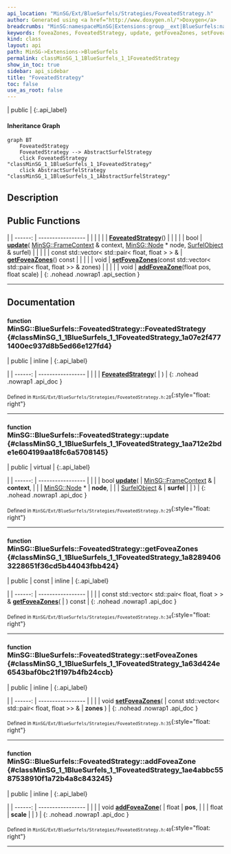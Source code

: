 ```yaml
---
api_location: "MinSG/Ext/BlueSurfels/Strategies/FoveatedStrategy.h"
author: Generated using <a href="http://www.doxygen.nl/">Doxygen</a>
breadcrumbs: "MinSG:namespaceMinSG|Extensions:group__ext|BlueSurfels:namespaceMinSG_1_1BlueSurfels"
keywords: foveaZones, FoveatedStrategy, update, getFoveaZones, setFoveaZones, addFoveaZone
kind: class
layout: api
path: MinSG->Extensions->BlueSurfels
permalink: classMinSG_1_1BlueSurfels_1_1FoveatedStrategy
show_in_toc: true
sidebar: api_sidebar
title: "FoveatedStrategy"
toc: false
use_as_root: false
---
```


| public |
{:.api_label}

#### Inheritance Graph

```mermaid
graph BT
	FoveatedStrategy
	FoveatedStrategy --> AbstractSurfelStrategy
	click FoveatedStrategy "classMinSG_1_1BlueSurfels_1_1FoveatedStrategy"
	click AbstractSurfelStrategy "classMinSG_1_1BlueSurfels_1_1AbstractSurfelStrategy"
```

## Description





## Public Functions

|
| ------: | ----------------- |
|  | |
|  | **[FoveatedStrategy](#classMinSG_1_1BlueSurfels_1_1FoveatedStrategy_1a07e2f4771400ec937d8b5ed66e127fd4)**() |
|  | |
| bool | **[update](#classMinSG_1_1BlueSurfels_1_1FoveatedStrategy_1aa712e2bde1e604199aa18fc6a5708145)**( [MinSG::FrameContext](classMinSG_1_1FrameContext) & context,  [MinSG::Node](classMinSG_1_1Node) * node,  [SurfelObject](structMinSG_1_1BlueSurfels_1_1SurfelObject) & surfel) |
|  | |
| const std::vector< std::pair< float, float > > & | **[getFoveaZones](#classMinSG_1_1BlueSurfels_1_1FoveatedStrategy_1a82894063228651f36cd5b44043fbb424)**() const |
|  | |
| void | **[setFoveaZones](#classMinSG_1_1BlueSurfels_1_1FoveatedStrategy_1a63d424e6543baf0bc21f197b4fb24ccb)**(const std::vector< std::pair< float, float >> & zones) |
|  | |
| void | **[addFoveaZone](#classMinSG_1_1BlueSurfels_1_1FoveatedStrategy_1ae4abbc5587538910f1a72b4a8c843245)**(float pos, float scale) |
{: .nohead .nowrap1 .api_section }


-------------------------------------------------------------------

## Documentation

### <small>function</small><br/> MinSG::BlueSurfels::FoveatedStrategy::FoveatedStrategy {#classMinSG_1_1BlueSurfels_1_1FoveatedStrategy_1a07e2f4771400ec937d8b5ed66e127fd4}

| public | inline |
{:.api_label}

|
| ------: | ----------------- |
|  |
|  **[FoveatedStrategy](#classMinSG_1_1BlueSurfels_1_1FoveatedStrategy_1a07e2f4771400ec937d8b5ed66e127fd4)**( |  ) |
{: .nohead .nowrap1 .api_doc }





<sub>Defined in `MinSG/Ext/BlueSurfels/Strategies/FoveatedStrategy.h:28`</sub>{:style="float: right"}

-------------------------------------------------------------------

### <small>function</small><br/> MinSG::BlueSurfels::FoveatedStrategy::update {#classMinSG_1_1BlueSurfels_1_1FoveatedStrategy_1aa712e2bde1e604199aa18fc6a5708145}

| public | virtual |
{:.api_label}

|
| ------: | ----------------- |
|  |
| bool **[update](#classMinSG_1_1BlueSurfels_1_1FoveatedStrategy_1aa712e2bde1e604199aa18fc6a5708145)**( |  [MinSG::FrameContext](classMinSG_1_1FrameContext) & | **context**, |
| |  [MinSG::Node](classMinSG_1_1Node) * | **node**, |
| |  [SurfelObject](structMinSG_1_1BlueSurfels_1_1SurfelObject) & | **surfel** |
|   ) |
{: .nohead .nowrap1 .api_doc }





<sub>Defined in `MinSG/Ext/BlueSurfels/Strategies/FoveatedStrategy.h:29`</sub>{:style="float: right"}

-------------------------------------------------------------------

### <small>function</small><br/> MinSG::BlueSurfels::FoveatedStrategy::getFoveaZones {#classMinSG_1_1BlueSurfels_1_1FoveatedStrategy_1a82894063228651f36cd5b44043fbb424}

| public | const | inline |
{:.api_label}

|
| ------: | ----------------- |
|  |
| const std::vector< std::pair< float, float > > & **[getFoveaZones](#classMinSG_1_1BlueSurfels_1_1FoveatedStrategy_1a82894063228651f36cd5b44043fbb424)**( |  ) const |
{: .nohead .nowrap1 .api_doc }





<sub>Defined in `MinSG/Ext/BlueSurfels/Strategies/FoveatedStrategy.h:34`</sub>{:style="float: right"}

-------------------------------------------------------------------

### <small>function</small><br/> MinSG::BlueSurfels::FoveatedStrategy::setFoveaZones {#classMinSG_1_1BlueSurfels_1_1FoveatedStrategy_1a63d424e6543baf0bc21f197b4fb24ccb}

| public | inline |
{:.api_label}

|
| ------: | ----------------- |
|  |
| void **[setFoveaZones](#classMinSG_1_1BlueSurfels_1_1FoveatedStrategy_1a63d424e6543baf0bc21f197b4fb24ccb)**( | const std::vector< std::pair< float, float >> & | **zones** ) |
{: .nohead .nowrap1 .api_doc }





<sub>Defined in `MinSG/Ext/BlueSurfels/Strategies/FoveatedStrategy.h:35`</sub>{:style="float: right"}

-------------------------------------------------------------------

### <small>function</small><br/> MinSG::BlueSurfels::FoveatedStrategy::addFoveaZone {#classMinSG_1_1BlueSurfels_1_1FoveatedStrategy_1ae4abbc5587538910f1a72b4a8c843245}

| public | inline |
{:.api_label}

|
| ------: | ----------------- |
|  |
| void **[addFoveaZone](#classMinSG_1_1BlueSurfels_1_1FoveatedStrategy_1ae4abbc5587538910f1a72b4a8c843245)**( | float | **pos**, |
| | float | **scale** |
|   ) |
{: .nohead .nowrap1 .api_doc }





<sub>Defined in `MinSG/Ext/BlueSurfels/Strategies/FoveatedStrategy.h:40`</sub>{:style="float: right"}

-------------------------------------------------------------------

